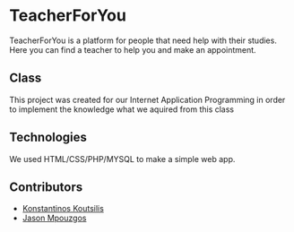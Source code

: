 # TeacherForYou
TeacherForYou is a platform for people that need help with their studies.  
Here you can find a teacher to help you and make an appointment.

## Class
This project was created for our Internet Application Programming in order to implement the knowledge what we aquired from this class

## Technologies
We used HTML/CSS/PHP/MYSQL to make a simple web app.  

## Contributors 
* [Konstantinos Koutsilis](https://github.com/koutsilis1999)  
* [Jason Mpouzgos](https://github.com/jasonMP99)
